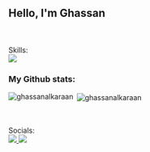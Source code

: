 <h2 align="left">Hello, I'm Ghassan</h1>

<br><br>
Skills:<br>
<a href="https://skillicons.dev">
  <img src="https://skillicons.dev/icons?i=flutter,dart,vue,js,html,css,nodejs,postgres,mysql,mongodb,vscode,postman" />
</a>

<h3 align="left">My Github stats:</h3>
<p><img align="left" src="https://github-readme-stats.vercel.app/api/top-langs?langs_count=2&username=ghassanalkaraan&show_icons=true&title_color=3382ed&text_color=ffffff&icon_color=0891b2&bg_color=171717&hide_border=true&locale=en&layout=compact" alt="ghassanalkaraan" /></p>

<p>&nbsp;<img align="center" src="https://github-readme-stats.vercel.app/api?hide_title=true&username=ghassanalkaraan&hide=issues,contribs&title_color=3382ed&text_color=ffffff&icon_color=0891b2&bg_color=171717&hide_border=true&count_private=true&langs_count=4&show_icons=true&locale=en" alt="ghassanalkaraan" /></p>
<br>
<br>
Socials:<br>
<a href="https://www.linkedin.com/in/ghassan-alkaraan">
  <img src="https://skillicons.dev/icons?i=linkedin" />
</a>
<a href="mailto:ghass.karaan@gmail.com">
  <img src="https://skillicons.dev/icons?i=gmail" />
</a>
